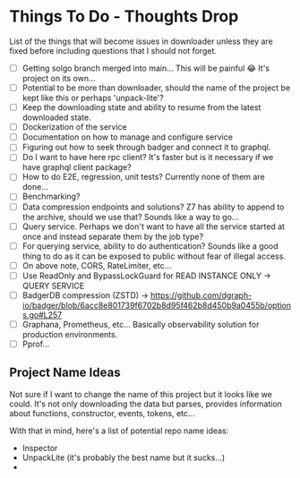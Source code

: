 # Things To Do - Thoughts Drop

List of the things that will become issues in downloader unless they are fixed before including questions
that I should not forget.

- [ ] Getting solgo branch merged into main... This will be painful :joy: It's project on its own...
- [ ] Potential to be more than downloader, should the name of the project be kept like this or perhaps 'unpack-lite'?
- [ ] Keep the downloading state and ability to resume from the latest downloaded state.
- [ ] Dockerization of the service
- [ ] Documentation on how to manage and configure service
- [ ] Figuring out how to seek through badger and connect it to graphql.
- [ ] Do I want to have here rpc client? It's faster but is it necessary if we have graphql client package?
- [ ] How to do E2E, regression, unit tests? Currently none of them are done...
- [ ] Benchmarking? 
- [ ] Data compression endpoints and solutions? Z7 has ability to append to the archive, should we use that? Sounds like a way to go...
- [ ] Query service. Perhaps we don't want to have all the service started at once and instead separate them by the job type?
- [ ] For querying service, ability to do authentication? Sounds like a good thing to do as it can be exposed to public without fear of illegal access.
- [ ] On above note, CORS, RateLimiter, etc...
- [ ] Use ReadOnly and BypassLockGuard for READ INSTANCE ONLY -> QUERY SERVICE
- [ ] BadgerDB compression (ZSTD) -> https://github.com/dgraph-io/badger/blob/6acc8e801739f6702b8d95f462b8d450b9a0455b/options.go#L257
- [ ] Graphana, Prometheus, etc... Basically observability solution for production environments.
- [ ] Pprof...

## Project Name Ideas

Not sure if I want to change the name of this project but it looks like we could. It's not only downloading the data
but parses, provides information about functions, constructor, events, tokens, etc...

With that in mind, here's a list of potential repo name ideas:

- Inspector
- UnpackLite (it's probably the best name but it sucks...)
- 
